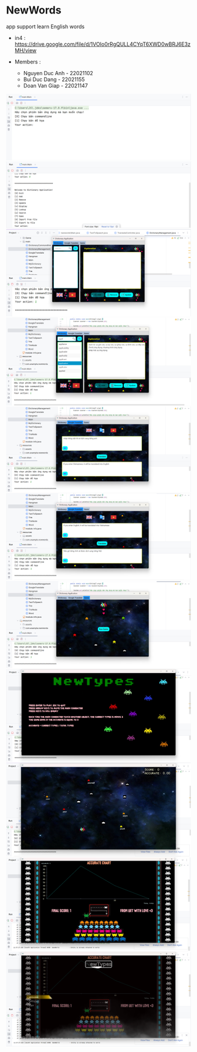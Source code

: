 # NewWords
app support learn English words

- in4 : https://drive.google.com/file/d/1VOIo0rRgQULL4CYqT6XWD0wBRJ6E3zMH/view

- Members :
  + Nguyen Duc Anh - 22021102
  + Bui Duc Dang - 22021155
  + Doan Van Giap - 22021147

![1.png](src%2Fmain%2Fresources%2Fimages4README%2F1.png)
![2.png](src%2Fmain%2Fresources%2Fimages4README%2F2.png)
![3.png](src%2Fmain%2Fresources%2Fimages4README%2F3.png)
![4.png](src%2Fmain%2Fresources%2Fimages4README%2F4.png)
![5.png](src%2Fmain%2Fresources%2Fimages4README%2F5.png)
![6.png](src%2Fmain%2Fresources%2Fimages4README%2F6.png)
![7.png](src%2Fmain%2Fresources%2Fimages4README%2F7.png)
![8.png](src%2Fmain%2Fresources%2Fimages4README%2F8.png)
![9.png](src%2Fmain%2Fresources%2Fimages4README%2F9.png)
![10.png](src%2Fmain%2Fresources%2Fimages4README%2F10.png)
![11.png](src%2Fmain%2Fresources%2Fimages4README%2F11.png)